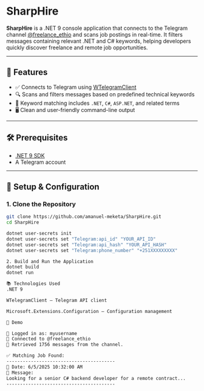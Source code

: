 # SharpHire

**SharpHire** is a .NET 9 console application that connects to the Telegram channel [@freelance_ethio](https://t.me/freelance_ethio) and scans job postings in real-time. It filters messages containing relevant .NET and C# keywords, helping developers quickly discover freelance and remote job opportunities.

---

## 🚀 Features

- ✅ Connects to Telegram using [WTelegramClient](https://github.com/wiz0u/WTelegramClient)  
- 🔍 Scans and filters messages based on predefined technical keywords  
- 🧠 Keyword matching includes `.NET`, `C#`, `ASP.NET`, and related terms  
- 🖥️ Clean and user-friendly command-line output  

---

## 🛠️ Prerequisites

- [.NET 9 SDK](https://dotnet.microsoft.com/en-us/download/dotnet/9.0)  
- A Telegram account 

---

## 🔧 Setup & Configuration

### 1. Clone the Repository

```bash
git clone https://github.com/amanuel-meketa/SharpHire.git
cd SharpHire

dotnet user-secrets init
dotnet user-secrets set "Telegram:api_id" "YOUR_API_ID"
dotnet user-secrets set "Telegram:api_hash" "YOUR_API_HASH"
dotnet user-secrets set "Telegram:phone_number" "+251XXXXXXXXX"

2. Build and Run the Application
dotnet build
dotnet run

📚 Technologies Used
.NET 9

WTelegramClient — Telegram API client

Microsoft.Extensions.Configuration — Configuration management

📸 Demo

👤 Logged in as: myusername
📡 Connected to @freelance_ethio
📨 Retrieved 1756 messages from the channel.

✅ Matching Job Found:
----------------------------------------
📅 Date: 6/5/2025 10:32:00 AM
📝 Message:
Looking for a senior C# backend developer for a remote contract...
----------------------------------------








